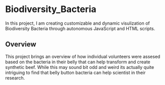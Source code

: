# Biodiversity_Bacteria
In this project, I am creating customizable and dynamic visulization of Biodiversity Bacteria through autonomous JavaScript and HTML scripts. 

## **Overview**
This project brings an overview of how individual volunteers were assesed based on the bacteria in their belly that can help transform and create synthetic beef. While this may sound bit odd and weird its actually quite intriguing to find that belly button bacteria can help scientist in their research.
 
